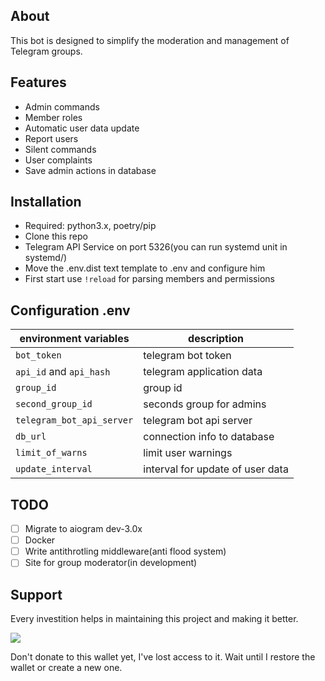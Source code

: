 ## About
This bot is designed to simplify the moderation and management of Telegram groups.

## Features

* Admin commands
* Member roles       
* Automatic user data update
* Report users
* Silent commands
* User complaints
* Save admin actions in database

## Installation

- Required: python3.x, poetry/pip
- Clone this repo
- Telegram API Service on port 5326(you can run systemd unit in systemd/)
- Move the .env.dist text template to .env and configure him
- First start use `!reload` for parsing members and permissions

## Configuration .env

| environment variables         | description                      |
|-------------------------------|----------------------------------|
| `bot_token`                   | telegram bot token               |
| `api_id` and `api_hash`       | telegram application data        |
| `group_id`                    | group id                         |
| `second_group_id`             | seconds group for admins         |
| `telegram_bot_api_server`     | telegram bot api server          |
| `db_url`                      | connection info to database      |
| `limit_of_warns`              | limit user warnings              |
| `update_interval`             | interval for update of user data |    

## TODO  

- [ ] Migrate to aiogram dev-3.0x
- [ ] Docker
- [ ] Write antithrotling middleware(anti flood system)                         
- [ ] Site for group moderator(in development)

## Support 

Every investition helps in maintaining this project and making it better.

<img src="https://img.shields.io/badge/btc-bc1qzp7q3rghzcx70534e7xf6tj0ns3dqvvnex80kf-green?logo=bitcoin">

Don't donate to this wallet yet, I've lost access to it. Wait until I restore the wallet or create a new one.
